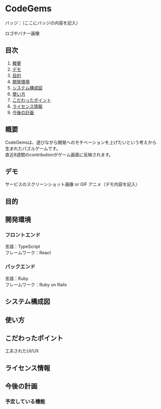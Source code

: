 # CodeGems

バッジ：（ここにバッジの内容を記入）

ロゴやバナー画像

## 目次

1. [概要](#概要)
2. [デモ](#デモ)
3. [目的](#目的)
4. [開発環境](#開発環境)
5. [システム構成図](#システム構成図)
6. [使い方](#使い方)
7. [こだわったポイント](#こだわったポイント)
8. [ライセンス情報](#ライセンス情報)
9. [今後の計画](#今後の計画)

## 概要
CodeGemsは、遊びながら開発へのモチベーションを上げたいという考えから生まれたパズルゲームです。<br>
直近8週間のcontributionがゲーム画面に反映されます。

## デモ

サービスのスクリーンショット画像 or GIF アニメ（デモ内容を記入）

## 目的

## 開発環境

### フロントエンド
言語：TypeScript<br>
フレームワーク：React

### バックエンド
言語：Ruby<br>
フレームワーク：Ruby on Rails

## システム構成図

## 使い方

## こだわったポイント
工夫されたUI/UX

## ライセンス情報

## 今後の計画

### 予定している機能
